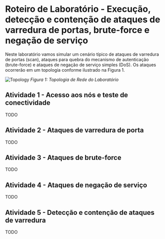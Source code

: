 # Roteiro de Laboratório - Execução, detecção e contenção de ataques de varredura de portas, brute-force e negação de serviço

Neste laboratório vamos simular um cenário típico de ataques de varredura de portas (scan), ataques para quebra do mecanismo de autenticação (brute-force) e ataques de negação de serviço simples (DoS). Os ataques ocorrerão em um topologia conforme ilustrado na Figura 1.

![Topology](https://raw.githubusercontent.com/hackinsdn/labs/refs/heads/main/lab01-scan-brute_force-dos/images/topology.png)
*Figura 1: Topologia de Rede do Laboratório*

## Atividade 1 - Acesso aos nós e teste de conectividade

TODO

## Atividade 2 - Ataques de varredura de porta

TODO

## Atividade 3 - Ataques de brute-force

TODO

## Atividade 4 - Ataques de negação de serviço

TODO

## Atividade 5 - Detecção e contenção de ataques de varredura

TODO
